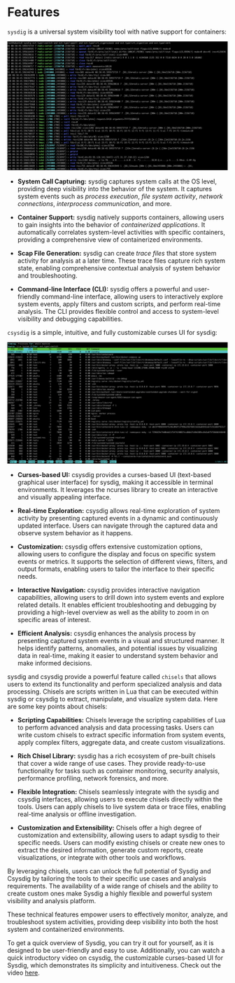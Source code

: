 # Features

`sysdig` is a universal system visibility tool with native support for containers:

![sysdig](/img/sysdig_screenshot.png?raw=true "sysdig")

- **System Call Capturing:** sysdig captures system calls at the OS level, providing deep visibility into the behavior of the system. It captures system events such as *process execution*, *file system activity*, *network connections*, *interprocess communication*, and more.

- **Container Support:** sysdig natively supports containers, allowing users to gain insights into the behavior of *containerized applications*. It automatically correlates system-level activities with specific containers, providing a comprehensive view of containerized environments.

- **Scap File Generation:** sysdig can create *trace files* that store system activity for analysis at a later time. These trace files capture rich system state, enabling comprehensive contextual analysis of system behavior and troubleshooting.

- **Command-line Interface (CLI):** sysdig offers a powerful and user-friendly command-line interface, allowing users to interactively explore system events, apply filters and custom scripts, and perform real-time analysis. The CLI provides flexible control and access to system-level visibility and debugging capabilities.

`csysdig` is a simple, intuitive, and fully customizable curses UI for sysdig:

![csysdig](/img/csysdig_screenshot.png?raw=true "csysdig")

- **Curses-based UI:** csysdig provides a curses-based UI (text-based graphical user interface) for sysdig, making it accessible in terminal environments. It leverages the ncurses library to create an interactive and visually appealing interface.

- **Real-time Exploration:** csysdig allows real-time exploration of system activity by presenting captured events in a dynamic and continuously updated interface. Users can navigate through the captured data and observe system behavior as it happens.

- **Customization:** csysdig offers extensive customization options, allowing users to configure the display and focus on specific system events or metrics. It supports the selection of different views, filters, and output formats, enabling users to tailor the interface to their specific needs.

- **Interactive Navigation:** csysdig provides interactive navigation capabilities, allowing users to drill down into system events and explore related details. It enables efficient troubleshooting and debugging by providing a high-level overview as well as the ability to zoom in on specific areas of interest.

- **Efficient Analysis:** csysdig enhances the analysis process by presenting captured system events in a visual and structured manner. It helps identify patterns, anomalies, and potential issues by visualizing data in real-time, making it easier to understand system behavior and make informed decisions.

sysdig and csysdig provide a powerful feature called `chisels` that allows users to extend its functionality and perform specialized analysis and data processing. Chisels are scripts written in Lua that can be executed within sysdig or csysdig to extract, manipulate, and visualize system data. Here are some key points about chisels:

- **Scripting Capabilities:** Chisels leverage the scripting capabilities of Lua to perform advanced analysis and data processing tasks. Users can write custom chisels to extract specific information from system events, apply complex filters, aggregate data, and create custom visualizations.

- **Rich Chisel Library:** sysdig has a rich ecosystem of pre-built chisels that cover a wide range of use cases. They provide ready-to-use functionality for tasks such as container monitoring, security analysis, performance profiling, network forensics, and more.

- **Flexible Integration:** Chisels seamlessly integrate with the sysdig and csysdig interfaces, allowing users to execute chisels directly within the tools. Users can apply chisels to live system data or trace files, enabling real-time analysis or offline investigation.

- **Customization and Extensibility:** Chisels offer a high degree of customization and extensibility, allowing users to adapt sysdig to their specific needs. Users can modify existing chisels or create new ones to extract the desired information, generate custom reports, create visualizations, or integrate with other tools and workflows.

By leveraging chisels, users can unlock the full potential of Sysdig and Csysdig by tailoring the tools to their specific use cases and analysis requirements. The availability of a wide range of chisels and the ability to create custom ones make Sysdig a highly flexible and powerful system visibility and analysis platform.

These technical features empower users to effectively monitor, analyze, and troubleshoot system activities, providing deep visibility into both the host system and containerized environments.

To get a quick overview of Sysdig, you can try it out for yourself, as it is designed to be user-friendly and easy to use. Additionally, you can watch a quick introductory video on csysdig, the customizable curses-based UI for Sysdig, which demonstrates its simplicity and intuitiveness. Check out the video [here](https://www.youtube.com/watch?v=UJ4wVrbP-Q8).

